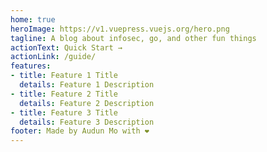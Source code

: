 ```yaml
---
home: true
heroImage: https://v1.vuepress.vuejs.org/hero.png
tagline: A blog about infosec, go, and other fun things
actionText: Quick Start →
actionLink: /guide/
features:
- title: Feature 1 Title
  details: Feature 1 Description
- title: Feature 2 Title
  details: Feature 2 Description
- title: Feature 3 Title
  details: Feature 3 Description
footer: Made by Audun Mo with ❤️
---
```

